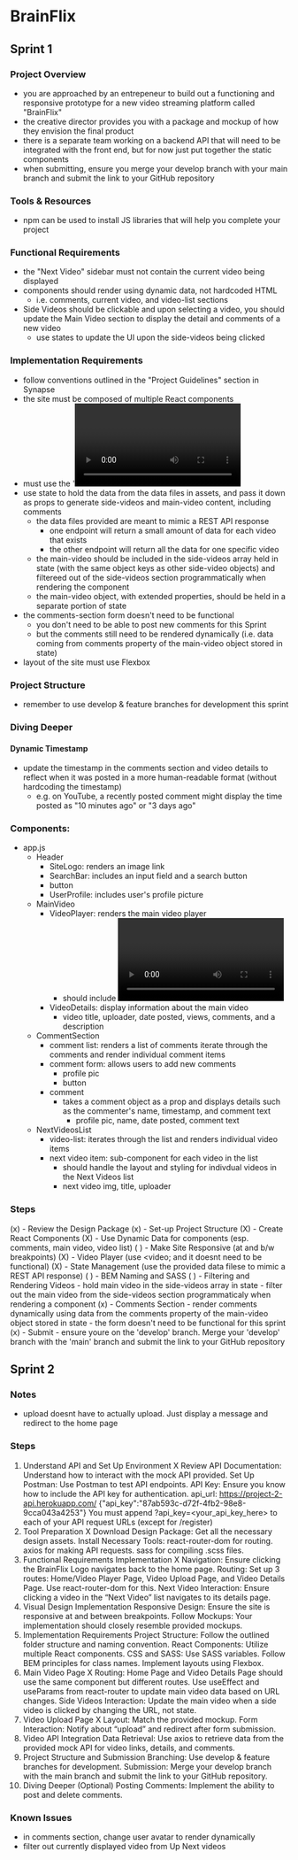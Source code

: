 # BrainFlix

## Sprint 1

### Project Overview

- you are approached by an entrepeneur to build out a functioning and responsive prototype for a new video streaming platform called "BrainFlix"
- the creative director provides you with a package and mockup of how they envision the final product
- there is a separate team working on a backend API that will need to be integrated with the front end, but for now just put together the static components
- when submitting, ensure you merge your develop branch with your main branch and submit the link to your GitHub repository

### Tools & Resources

- npm can be used to install JS libraries that will help you complete your project

### Functional Requirements

- the "Next Video" sidebar must not contain the current video being displayed
- components should render using dynamic data, not hardcoded HTML
  - i.e. comments, current video, and video-list sections
- Side Videos should be clickable and upon selecting a video, you should update the Main Video section to display the detail and comments of a new video
  - use states to update the UI upon the side-videos being clicked

### Implementation Requirements

- follow conventions outlined in the "Project Guidelines" section in Synapse
- the site must be composed of multiple React components
- must use the '<video>' tag for the video player
  - it won't be functional for this sprint. All visual elements of the video player must simply exist on the deliverable without functionality
  - use the poster attribute to have the video player resemble the mockup
  - video controls should be the default <video> controls with default styling (we will re-style them in a later sprint)
- use state to hold the data from the data files in assets, and pass it down as props to generate side-videos and main-video content, including comments
  - the data files provided are meant to mimic a REST API response
    - one endpoint will return a small amount of data for each video that exists
    - the other endpoint will return all the data for one specific video
  - the main-video should be included in the side-videos array held in state (with the same object keys as other side-video objects) and filtereed out of the side-videos section programmatically when rendering the component
  - the main-video object, with extended properties, should be held in a separate portion of state
- the comments-section form doesn't need to be functional
  - you don't need to be able to post new comments for this Sprint
  - but the comments still need to be rendered dynamically (i.e. data coming from comments property of the main-video object stored in state)
- layout of the site must use Flexbox

### Project Structure

- remember to use develop & feature branches for development this sprint

### Diving Deeper

#### Dynamic Timestamp

- update the timestamp in the comments section and video details to reflect when it was posted in a more human-readable format (without hardcoding the timestamp)
  - e.g. on YouTube, a recently posted comment might display the time posted as "10 minutes ago" or "3 days ago"

### Components:

- app.js
  - Header
    - SiteLogo: renders an image link
    - SearchBar: includes an input field and a search button
    - button
    - UserProfile: includes user's profile picture
  - MainVideo
    - VideoPlayer: renders the main video player
      - should include <video> and handle any video-related functionality
    - VideoDetails: display information about the main video
      - video title, uploader, date posted, views, comments, and a description
  - CommentSection
    - comment list: renders a list of comments
      iterate through the comments and render individual comment items
    - comment form: allows users to add new comments
      - profile pic
      - button
    - comment
      - takes a comment object as a prop and displays details such as the commenter's name, timestamp, and comment text
        - profile pic, name, date posted, comment text
  - NextVideosList
    - video-list: iterates through the list and renders individual video items
    - next video item: sub-component for each video in the list
      - should handle the layout and styling for indivdual videos in the Next Videos list
      - next video img, title, uploader

### Steps

(x) - Review the Design Package
(x) - Set-up Project Structure
(X) - Create React Components
(X) - Use Dynamic Data for components (esp. comments, main video, video list)
( ) - Make Site Responsive (at and b/w breakpoints)
(X) - Video Player (use <video; and it doesnt need to be functional)
(X) - State Management (use the provided data filese to mimic a REST API response)
( ) - BEM Naming and SASS
( ) - Filtering and Rendering Videos - hold main video in the side-videos array in state - filter out the main video from the side-videos section programmaticaly
when rendering a component
(x) - Comments Section - render comments dynamically using data from the comments property of the main-video object stored in state - the form doesn't need to be functional for this sprint
(x) - Submit - ensure youre on the 'develop' branch. Merge your 'develop' branch with the 'main' branch and submit the link to your GitHub repository

## Sprint 2

### Notes
- upload doesnt have to actually upload. Just display a message and redirect to the home page

### Steps
1. Understand API and Set Up Environment X
   Review API Documentation: Understand how to interact with the mock API provided.
   Set Up Postman: Use Postman to test API endpoints.
   API Key: Ensure you know how to include the API key for authentication.
        api_url: https://project-2-api.herokuapp.com/
        {"api_key":"87ab593c-d72f-4fb2-98e8-9cca043a4253"}
        You must append ?api_key=<your_api_key_here> to each of your API request URLs (except for /register)
2. Tool Preparation X
   Download Design Package: Get all the necessary design assets.
   Install Necessary Tools:
   react-router-dom for routing.
   axios for making API requests.
   sass for compiling .scss files.
3. Functional Requirements Implementation X
   Navigation:
   Ensure clicking the BrainFlix Logo navigates back to the home page.
   Routing:
   Set up 3 routes: Home/Video Player Page, Video Upload Page, and Video Details Page.
   Use react-router-dom for this.
   Next Video Interaction:
   Ensure clicking a video in the “Next Video” list navigates to its details page.
4. Visual Design Implementation
   Responsive Design: Ensure the site is responsive at and between breakpoints.
   Follow Mockups: Your implementation should closely resemble provided mockups.
5. Implementation Requirements
   Project Structure: Follow the outlined folder structure and naming convention.
   React Components: Utilize multiple React components.
   CSS and SASS:
   Use SASS variables.
   Follow BEM principles for class names.
   Implement layouts using Flexbox.
6. Main Video Page X
   Routing: 
   Home Page and Video Details Page should use the same component but different routes.
   Use useEffect and useParams from react-router to update main video data based on URL changes.
   Side Videos Interaction:
   Update the main video when a side video is clicked by changing the URL, not state.
7. Video Upload Page X
   Layout: Match the provided mockup.
   Form Interaction: Notify about “upload” and redirect after form submission.
8. Video API Integration
   Data Retrieval: Use axios to retrieve data from the provided mock API for video links, details, and comments.
9. Project Structure and Submission
   Branching: Use develop & feature branches for development.
   Submission: Merge your develop branch with the main branch and submit the link to your GitHub repository.
10. Diving Deeper (Optional)
    Posting Comments: Implement the ability to post and delete comments.

### Known Issues
- in comments section, change user avatar to render dynamically
- filter out currently displayed video from Up Next videos